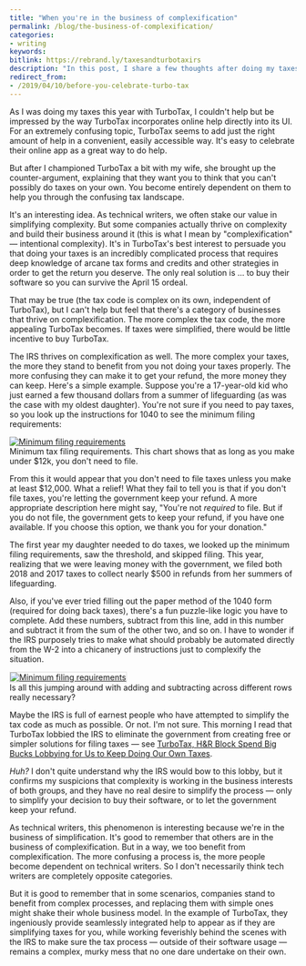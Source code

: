 ```yaml
---
title: "When you're in the business of complexification"
permalink: /blog/the-business-of-complexification/
categories:
- writing
keywords:
bitlink: https://rebrand.ly/taxesandturbotaxirs
description: "In this post, I share a few thoughts after doing my taxes. Some businesses thrive on complexity and would have you believe there's no simple approach apart from purchasing their software."
redirect_from:
- /2019/04/10/before-you-celebrate-turbo-tax
---
```


As I was doing my taxes this year with TurboTax, I couldn't help but be impressed by the way TurboTax incorporates online help directly into its UI. For an extremely confusing topic, TurboTax seems to add just the right amount of help in a convenient, easily accessible way. It's easy to celebrate their online app as a great way to do help.

But after I championed TurboTax a bit with my wife, she brought up the counter-argument, explaining that they want you to think that you can't possibly do taxes on your own. You become entirely dependent on them to help you through the confusing tax landscape.

It's an interesting idea. As technical writers, we often stake our value in simplifying complexity. But some companies actually thrive on complexity and build their business around it (this is what I mean by "complexification" &mdash; intentional complexity). It's in TurboTax's best interest to persuade you that doing your taxes is an incredibly complicated process that requires deep knowledge of arcane tax forms and credits and other strategies in order to get the return you deserve. The only real solution is ... to buy their software so you can survive the April 15 ordeal.

That may be true (the tax code is complex on its own, independent of TurboTax), but I can't help but feel that there's a category of businesses that thrive on complexification. The more complex the tax code, the more appealing TurboTax becomes. If taxes were simplified, there would be little incentive to buy TurboTax.

The IRS thrives on complexification as well. The more complex your taxes, the more they stand to benefit from you not doing your taxes properly. The more confusing they can make it to get your refund, the more money they can keep. Here's a simple example. Suppose you're a 17-year-old kid who just earned a few thousand dollars from a summer of lifeguarding (as was the case with my oldest daughter). You're not sure if you need to pay taxes, so you look up the instructions for 1040 to see the minimum filing requirements:

<caption><a href="https://www.irs.gov/pub/irs-pdf/i1040gi.pdf"> <img src="https://idratherbewritingmedia.com/images/irsfilingrequirements.png" alt="Minimum filing requirements" /></a><figcaption>Minimum tax filing requirements. This chart shows that as long as you make under $12k, you don't need to file.</figcaption></caption>

From this it would appear that you don't need to file taxes unless you make at least $12,000. What a relief! What they fail to tell you is that if you don't file taxes, you're letting the government keep your refund. A more appropriate description here might say, "You're not *required* to file. But if you do not file, the government gets to keep your refund, if you have one available. If you choose this option, we thank you for your donation."

The first year my daughter needed to do taxes, we looked up the minimum filing requirements, saw the threshold, and skipped filing. This year, realizing that we were leaving money with the government, we filed both 2018 and 2017 taxes to collect nearly $500 in refunds from her summers of lifeguarding.

Also, if you've ever tried filling out the paper method of the 1040 form (required for doing back taxes), there's a fun puzzle-like logic you have to complete. Add these numbers, subtract from this line, add in this number and subtract it from the sum of the other two, and so on. I have to wonder if the IRS purposely tries to make what should probably be automated directly from the W-2 into a chicanery of instructions just to complexify the situation.

<caption><a href="https://www.irs.gov/pub/irs-pdf/f1040.pdf"> <img src="https://idratherbewritingmedia.com/images/unnecessary_complexity_taxes.png" alt="Minimum filing requirements" style="border: 1px solid #dedede;"/></a><figcaption>Is all this jumping around with adding and subtracting across different rows really necessary?</figcaption></caption>

Maybe the IRS is full of earnest people who have attempted to simplify the tax code as much as possible. Or not. I'm not sure. This morning I read that TurboTax lobbied the IRS to eliminate the government from creating free or simpler solutions for filing taxes &mdash; see [TurboTax, H&R Block Spend Big Bucks Lobbying for Us to Keep Doing Our Own Taxes](https://www.nbcnews.com/business/taxes/turbotax-h-r-block-spend-millions-lobbying-us-keep-doing-n736386).

*Huh?* I don't quite understand why the IRS would bow to this lobby, but it confirms my suspicions that complexity is working in the business interests of both groups, and they have no real desire to simplify the process &mdash; only to simplify your decision to buy their software, or to let the government keep your refund.

As technical writers, this phenomenon is interesting because we're in the business of simplification. It's good to remember that others are in the business of complexification. But in a way, we too benefit from complexification. The more confusing a process is, the more people become dependent on technical writers. So I don't necessarily think tech writers are completely opposite categories.

But it is good to remember that in some scenarios, companies stand to benefit from complex processes, and replacing them with simple ones might shake their whole business model. In the example of TurboTax, they ingeniously provide seamlessly integrated help to appear as if they are simplifying taxes for you, while working feverishly behind the scenes with the IRS to make sure the tax process &mdash; outside of their software usage &mdash; remains a complex, murky mess that no one dare undertake on their own.
